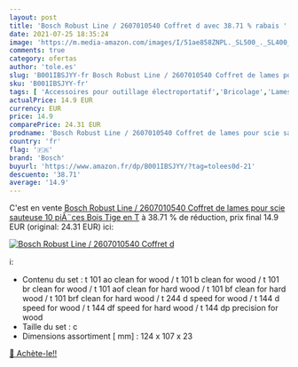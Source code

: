 ```yaml
---
layout: post
title: 'Bosch Robust Line / 2607010540 Coffret d avec 38.71 % rabais '
date: 2021-07-25 18:35:24
image: 'https://m.media-amazon.com/images/I/51ae858ZNPL._SL500_._SL400_.jpg'
comments: true
category: ofertas
author: 'tole.es'
slug: 'B001IBSJYY-fr Bosch Robust Line / 2607010540 Coffret de lames pour scie...'
sku: 'B001IBSJYY-fr'
tags: [ 'Accessoires pour outillage électroportatif','Bricolage','Lames de scie sauteuse','Lames pour outils électriques','Outillage à main et électroportatif','bosch', ]
actualPrice: 14.9 EUR
currency: EUR
price: 14.9
comparePrice: 24.31 EUR
prodname: 'Bosch Robust Line / 2607010540 Coffret de lames pour scie sauteuse 10 piÃ¨ces Bois Tige en T'
country: 'fr'
flag: '🇫🇷'
brand: 'Bosch'
buyurl: 'https://www.amazon.fr/dp/B001IBSJYY/?tag=tolees0d-21'
descuento: '38.71'
average: '14.9'
---
```


C'est en vente [Bosch Robust Line / 2607010540 Coffret de lames pour scie sauteuse 10 piÃ¨ces Bois Tige en T](https://www.amazon.fr/dp/B001IBSJYY/?tag=tolees0d-21)  à  38.71 % de réduction, prix final  14.9 EUR (original: 24.31 EUR) ici:

[![Bosch Robust Line / 2607010540 Coffret d](https://m.media-amazon.com/images/I/51ae858ZNPL._SL500_._SL400_.jpg)](https://www.amazon.fr/dp/B001IBSJYY/?tag=tolees0d-21)

ℹ️:

- Contenu du set : t 101 ao clean for wood / t 101 b clean for wood / t 101 br clean for wood / t 101 aof clean for hard wood / t 101 bf clean for hard wood / t 101 brf clean for hard wood / t 244 d speed for wood / t 144 d speed for wood / t 144 df speed for hard wood / t 144 dp precision for wood
- Taille du set : c
- Dimensions assortiment [ mm] : 124 x 107 x 23

[🛒 Achète-le!!](https://www.amazon.fr/dp/B001IBSJYY/?tag=tolees0d-21)
